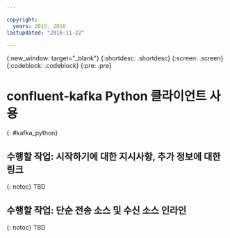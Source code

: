 ```yaml
---

copyright:
  years: 2015, 2018
lastupdated: "2016-11-22"

---
```


{:new_window: target="_blank"}
{:shortdesc: .shortdesc}
{:screen: .screen}
{:codeblock: .codeblock}
{:pre: .pre}

# confluent-kafka Python 클라이언트 사용
{: #kafka_python}

## 수행할 작업: 시작하기에 대한 지시사항, 추가 정보에 대한 링크
{: notoc}
TBD

## 수행할 작업: 단순 전송 소스 및 수신 소스 인라인
{: notoc}
TBD
